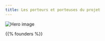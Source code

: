 ```yaml
---
title: Les porteurs et porteuses du projet
---
```

![Hero image](/images/banniere.jpg)

{{% founders %}}
